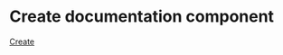 # Create documentation component

[Create](http://localhost:3000/create?filters%5Bkind%5D=template&filters%5Buser%5D=all)
